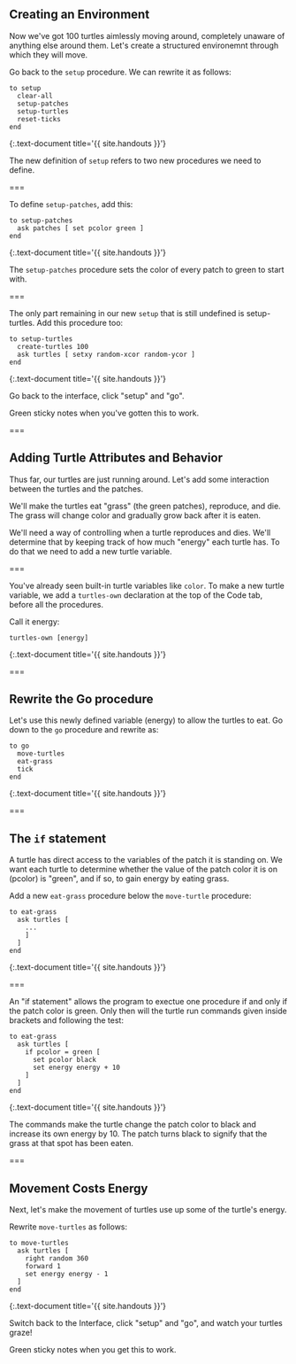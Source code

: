 ---
---

## Creating an Environment

Now we've got 100 turtles aimlessly moving around, completely unaware of anything else around them. Let's create a structured environemnt through which they will move.

Go back to the `setup` procedure. We can rewrite it as follows: 

~~~
to setup
  clear-all
  setup-patches
  setup-turtles
  reset-ticks
end
~~~
{:.text-document title='{{ site.handouts }}'}

The new definition of `setup` refers to two new procedures we need to define.

===

To define `setup-patches`, add this: 

~~~
to setup-patches
  ask patches [ set pcolor green ]
end
~~~
{:.text-document title='{{ site.handouts }}'}

The `setup-patches` procedure sets the color of every patch to green to start with.

===

The only part remaining in our new `setup` that is still undefined is setup-turtles. Add this procedure too:

~~~
to setup-turtles
  create-turtles 100
  ask turtles [ setxy random-xcor random-ycor ]
end
~~~
{:.text-document title='{{ site.handouts }}'}

Go back to the interface, click "setup" and "go".

Green sticky notes when you've gotten this to work.

===

## Adding Turtle Attributes and Behavior

Thus far, our turtles are just running around. Let's add some interaction between the turtles and the patches. 

We'll make the turtles eat "grass" (the green patches), reproduce, and die. The grass will change color and gradually grow back after it is eaten.

We'll need a way of controlling when a turtle reproduces and dies. We'll determine that by keeping track of how much "energy" each turtle has. To do that we need to add a new turtle variable. 

===

You've already seen built-in turtle variables like `color`. To make a new turtle variable, we add a `turtles-own` declaration at the top of the Code tab, before all the procedures. 

Call it energy: 

~~~
turtles-own [energy]
~~~
{:.text-document title='{{ site.handouts }}'}

===

## Rewrite the Go procedure

Let's use this newly defined variable (energy) to allow the turtles to eat. Go down to the `go` procedure and rewrite as:

~~~
to go
  move-turtles
  eat-grass
  tick
end
~~~
{:.text-document title='{{ site.handouts }}'}

===

## The `if` statement

A turtle has direct access to the variables of the patch it is standing on. We want each turtle to determine whether the value of the patch color it is on (pcolor) is "green", and if so, to gain energy by eating grass.

Add a new `eat-grass` procedure below the `move-turtle` procedure: 

~~~
to eat-grass
  ask turtles [
    ...
    ]
  ]
end
~~~
{:.text-document title='{{ site.handouts }}'}

===

An "if statement" allows the program to exectue one procedure if and only if the patch color is green. Only then will the turtle run commands given inside brackets and following the test:

~~~
to eat-grass
  ask turtles [
    if pcolor = green [
      set pcolor black
      set energy energy + 10
    ]
  ]
end
~~~
{:.text-document title='{{ site.handouts }}'}

The commands make the turtle change the patch color to black and increase its own energy by 10. The patch turns black to signify that the grass at that spot has been eaten.

===

## Movement Costs Energy

Next, let's make the movement of turtles use up some of the turtle's energy. 

Rewrite `move-turtles` as follows: 

~~~
to move-turtles
  ask turtles [
    right random 360
    forward 1
    set energy energy - 1
  ]
end
~~~
{:.text-document title='{{ site.handouts }}'}

Switch back to the Interface, click "setup" and "go", and watch your turtles graze!

Green sticky notes when you get this to work.
